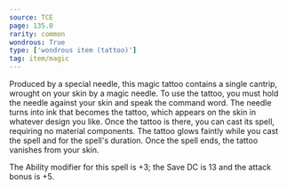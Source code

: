 ```yaml
---
source: TCE
page: 135.0
rarity: common
wondrous: True
type: ['wondrous item (tattoo)']
tag: item/magic
---
```


Produced by a special needle, this magic tattoo contains a single cantrip, wrought on your skin by a magic needle. To use the tattoo, you must hold the needle against your skin and speak the command word. The needle turns into ink that becomes the tattoo, which appears on the skin in whatever design you like. Once the tattoo is there, you can cast its spell, requiring no material components. The tattoo glows faintly while you cast the spell and for the spell's duration. Once the spell ends, the tattoo vanishes from your skin.

The Ability modifier for this spell is +3; the Save DC is 13 and the attack bonus is +5.


